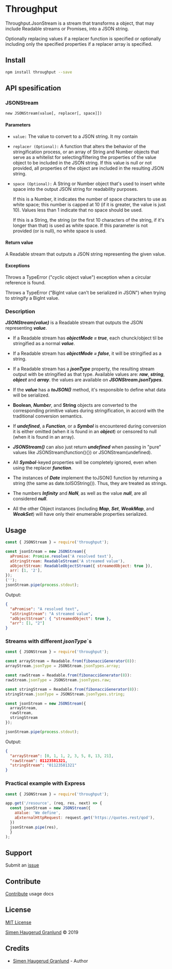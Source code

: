 # Throughput

Throughput.JsonStream is a stream that transforms a object, that may include Readable streams or Promises, into a JSON string.

Optionally replacing values if a replacer function is specified or optionally including only the specified properties if a replacer array is specified.

## Install

```bash
npm install throughput --save
```

## API spesification

### JSONStream

```
new JSONStream(value[, replacer[, space]])
```

#### Parameters

- `value:` The value to convert to a JSON string. It my contain

- `replacer (Optional):`
  A function that alters the behavior of the stringification process, or an array of String and Number objects that serve as a whitelist for selecting/filtering the properties of the value object to be included in the JSON string. If this value is null or not provided, all properties of the object are included in the resulting JSON string.
- `space (Optional):`
  A String or Number object that's used to insert white space into the output JSON string for readability purposes.

  If this is a Number, it indicates the number of space characters to use as white space; this number is capped at 10 (if it is greater, the value is just 10). Values less than 1 indicate that no space should be used.

  If this is a String, the string (or the first 10 characters of the string, if it's longer than that) is used as white space. If this parameter is not provided (or is null), no white space is used.

#### Return value

A Readable stream that outputs a JSON string representing the given value.

#### Exceptions

Throws a TypeError ("cyclic object value") exception when a circular reference is found.

Throws a TypeError ("BigInt value can't be serialized in JSON") when trying to stringify a BigInt value.

### Description

**_JSONStream(value)_** is a Readable stream that outputs the JSON representing **_value_**.

- If a Readable stream has **_objectMode = true_**, each chunck/object til be stringified as a normal **_value_**.

- If a Readable stream has **_objectMode = false_**, it will be stringified as a string.

- If a Readable stream has a **_jsonType_** property, the resulting stream output with be stringified as that type. Available values are: **_raw_**, **_string_**, **_object_** and **_array_**. the values are available on **_JSONStream.jsonTypes_**.

- If the **_value_** has a **_toJSON()_** method, it's responsible to define what data will be serialized.

- **Boolean**, **_Number_**, and **String** objects are converted to the corresponding primitive values during stringification, in accord with the traditional conversion semantics.

- If **_undefined_**, a **_Function_**, or a **_Symbol_** is encountered during conversion it is either omitted (when it is found in an **_object_**) or censored to null (when it is found in an array).

- **_JSONStream()_** can also just return **_undefined_** when passing in "pure" values like JSONStream(function(){}) or JSONStream(undefined).

- All **_Symbol_**-keyed properties will be completely ignored, even when using the replacer **_function_**.

- The instances of **_Date_** implement the toJSON() function by returning a string (the same as date.toISOString()). Thus, they are treated as strings.

- The numbers **_Infinity_** and **_NaN_**, as well as the value **_null_**, are all considered **_null_**.

- All the other Object instances (including **_Map_**, **_Set_**, **_WeakMap_**, and **_WeakSet_**) will have only their enumerable properties serialized.

## Usage

```javascript
const { JSONStream } = require('throughput');

const jsonStream = new JSONStream({
  aPromise: Promise.resolve('A resolved text'),
  aStringStream: ReadableStream('A streamed value'),
  aObjectStream: ReadableObjectStream({ streamedObject: true }),
  arr: [1, '2'],
});
('');
jsonStream.pipe(process.stdout);
```

Output:

```json
{
  "aPromise": "A resolved text",
  "aStringStream": "A streamed value",
  "aObjectStream": { "streamedObject": true },
  "arr": [1, "2"]
}
```

### Streams with different **_jsonType_**`s

```javascript
const { JSONStream } = require('throughput');

const arrayStream = Readable.from(fibonacciGenerator(8)):
arrayStream.jsonType = JSONStream.jsonTypes.array;

const rawStream = Readable.from(fibonacciGenerator(8)):
rawStream.jsonType = JSONStream.jsonTypes.raw;

const stringStream = Readable.from(fibonacciGenerator(8)):
stringStream.jsonType = JSONStream.jsonTypes.string;

const jsonStream = new JSONStream({
  arrayStream,
  rawStream,
  stringStream
});

jsonStream.pipe(process.stdout);
```

Output:

```json
{
  "arrayStream": [0, 1, 1, 2, 3, 5, 8, 13, 21],
  "rawStream": 01123581321,
  "stringStream": "01123581321"
}
```

### Practical example with Express

```javascript
const { JSONStream } = require('throughput');

app.get('/resource', (req, res, next) => {
  const jsonStream = new JSONStream({
    aValue: 'We define',
    aExternalHttpRequest: request.get('https://quotes.rest/qod'),
  })
  jsonStream.pipe(res),
  }
);
```

## Support

Submit an [issue](https://github.com/hgranlund/throughput/issues/new)

## Contribute

[Contribute](https://github.com/hgranlund/throughput/blob/master/CONTRIBUTING.md) usage docs

## License

[MIT License](https://github.com/hgranlund/throughput/blob/master/LICENSE)

[Simen Haugerud Granlund](https://hgranlund.com) © 2019

## Credits

- [Simen Haugerud Granlund](https://hgranlund.com) - Author
